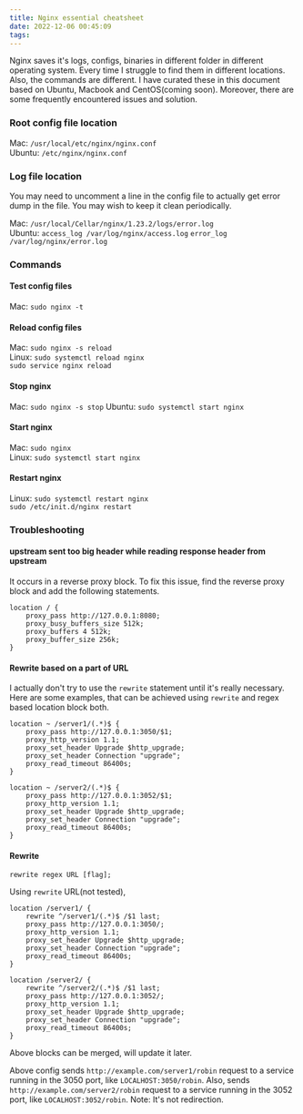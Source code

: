 ```yaml
---
title: Nginx essential cheatsheet
date: 2022-12-06 00:45:09
tags:
---
```


Nginx saves it's logs, configs, binaries in different folder in different operating system. Every time I struggle to find them in different locations.
Also, the commands are different. I have curated these in this document based on Ubuntu, Macbook and CentOS(coming soon).
Moreover, there are some frequently encountered issues and solution.
<!--more-->
### Root config file location
Mac: `/usr/local/etc/nginx/nginx.conf`<br>
Ubuntu: `/etc/nginx/nginx.conf`
### Log file location
You may need to uncomment a line in the config file to actually get error dump in the file. You may wish to keep it clean periodically.

Mac: `/usr/local/Cellar/nginx/1.23.2/logs/error.log`<br>
Ubuntu: `access_log /var/log/nginx/access.log`
`error_log /var/log/nginx/error.log`
### Commands
#### Test config files
Mac: `sudo nginx -t`
#### Reload config files
Mac: `sudo nginx -s reload`<br>
Linux: `sudo systemctl reload nginx`<br>
`sudo service nginx reload`
#### Stop nginx
Mac: `sudo nginx -s stop`
Ubuntu: `sudo systemctl start nginx`
#### Start nginx
Mac: `sudo nginx`<br>
Linux: `sudo systemctl start nginx`
#### Restart nginx
Linux: `sudo systemctl restart nginx`<br>
`sudo /etc/init.d/nginx restart`

### Troubleshooting
#### upstream sent too big header while reading response header from upstream
It occurs in a reverse proxy block. To fix this issue, find the reverse proxy block and add the following statements.

```
location / {
    proxy_pass http://127.0.0.1:8080;
    proxy_busy_buffers_size 512k;
    proxy_buffers 4 512k;
    proxy_buffer_size 256k;
}
```

#### Rewrite based on a part of URL
I actually don't try to use the `rewrite` statement until it's really necessary. Here are some examples, that can be achieved using `rewrite` and regex based location block both.

```
location ~ /server1/(.*)$ {
    proxy_pass http://127.0.0.1:3050/$1;
    proxy_http_version 1.1;
    proxy_set_header Upgrade $http_upgrade;
    proxy_set_header Connection "upgrade";
    proxy_read_timeout 86400s;
}

location ~ /server2/(.*)$ {
    proxy_pass http://127.0.0.1:3052/$1;
    proxy_http_version 1.1;
    proxy_set_header Upgrade $http_upgrade;
    proxy_set_header Connection "upgrade";
    proxy_read_timeout 86400s;
}
```
#### Rewrite
```shell
rewrite regex URL [flag];
```
Using `rewrite` URL(not tested),

```shell
location /server1/ {
    rewrite ^/server1/(.*)$ /$1 last;
    proxy_pass http://127.0.0.1:3050/;
    proxy_http_version 1.1;
    proxy_set_header Upgrade $http_upgrade;
    proxy_set_header Connection "upgrade";
    proxy_read_timeout 86400s;
}

location /server2/ {
    rewrite ^/server2/(.*)$ /$1 last;
    proxy_pass http://127.0.0.1:3052/;
    proxy_http_version 1.1;
    proxy_set_header Upgrade $http_upgrade;
    proxy_set_header Connection "upgrade";
    proxy_read_timeout 86400s;
}
```
Above blocks can be merged, will update it later.

Above config sends `http://example.com/server1/robin` request to a service running in the 3050 port, like `LOCALHOST:3050/robin`.
Also, sends `http://example.com/server2/robin` request to a service running in the 3052 port, like `LOCALHOST:3052/robin`.
Note: It's not redirection.
